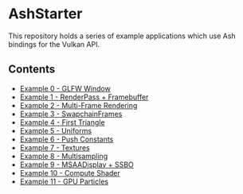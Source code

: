 # AshStarter

This repository holds a series of example applications which use Ash bindings
for the Vulkan API.

## Contents

- [Example 0 - GLFW Window](./examples/e00)
- [Example 1 - RenderPass + Framebuffer](./examples/e01)
- [Example 2 - Multi-Frame Rendering](./examples/e02)
- [Example 3 - SwapchainFrames](./examples/e03)
- [Example 4 - First Triangle](./examples/e04)
- [Example 5 - Uniforms](./examples/e05)
- [Example 6 - Push Constants](./examples/e06)
- [Example 7 - Textures](./examples/e07)
- [Example 8 - Multisampling](./examples/e08)
- [Example 9 - MSAADisplay + SSBO](./examples/e09)
- [Example 10 - Compute Shader](./examples/e10)
- [Example 11 - GPU Particles](./examples/e11)
